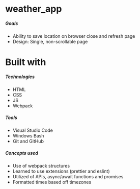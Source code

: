 # weather_app

##### Goals

- Ability to save location on browser close and refresh page
- Design: Single, non-scrollable page

# Built with

##### Technologies

- HTML
- CSS
- JS
- Webpack

##### Tools

- Visual Studio Code
- Windows Bash
- Git and GitHub

##### Concepts used

- Use of webpack structures
- Learned to use extensions (prettier and eslint)
- Utilized of APIs, async/await functions and promises
- Formatted times based off timezones
